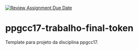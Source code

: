 [![Review Assignment Due Date](https://classroom.github.com/assets/deadline-readme-button-22041afd0340ce965d47ae6ef1cefeee28c7c493a6346c4f15d667ab976d596c.svg)](https://classroom.github.com/a/mXB3uuF0)
# ppgcc17-trabalho-final-token
Template para projeto da disciplina ppgcc17.
